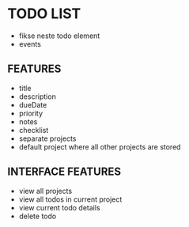 # TODO LIST

- fikse neste todo element
- events

## FEATURES

- title
- description
- dueDate
- priority
- notes
- checklist
- separate projects
- default project where all other projects are stored

## INTERFACE FEATURES

- view all projects
- view all todos in current project
- view current todo details
- delete todo
